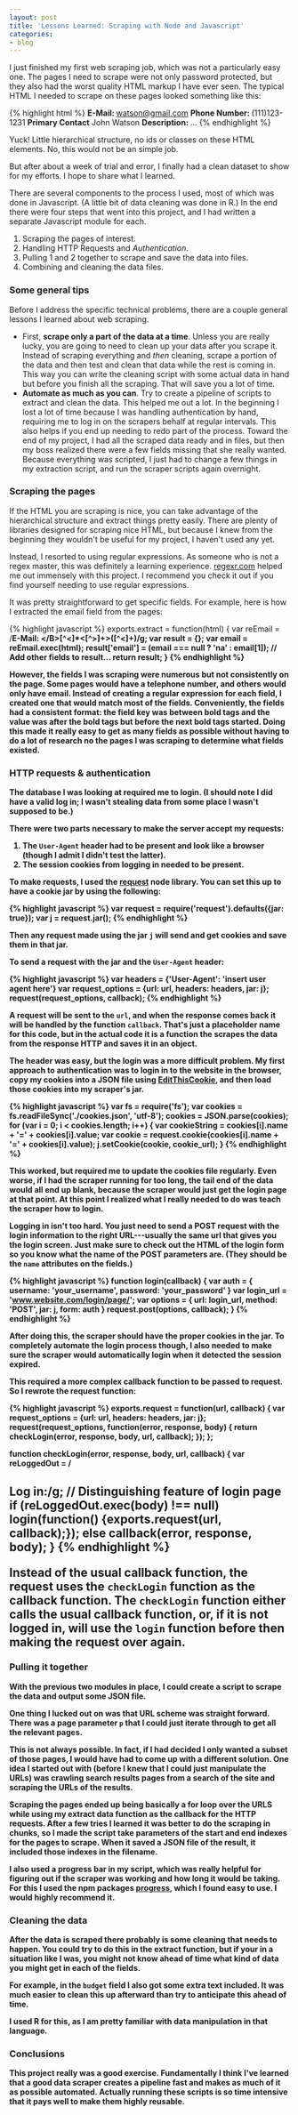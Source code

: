```yaml
---
layout: post
title: 'Lessons Learned: Scraping with Node and Javascript'
categories:
- blog
---
```


I just finished my first web scraping job, which was not a particularly easy one. The pages I need to scrape were not only password protected, but they also had the worst quality HTML markup I have ever seen. The typical HTML I needed to scrape on these pages looked something like this:

{% highlight html %}
<B>E-Mail: </B> <a href="mailto:watson@gmail.com">watson@gmail.com</a>
<B>Phone Number: </B>(111)123-1231 <B>Primary Contact</B> John Watson
<B>Description: </B> ...
{% endhighlight %}

Yuck! Little hierarchical structure, no ids or classes on these HTML elements. No, this would not be an simple job.

But after about a week of trial and error, I finally had a clean dataset to show for my efforts. I hope to share what I learned.

There are several components to the process I used, most of which was done in Javascript. (A little bit of data cleaning was done in R.) In the end there were four steps that went into this project, and I had written a separate Javascript module for each.

1. Scraping the pages of interest.
2. Handling HTTP Requests and _Authentication_.
3. Pulling 1 and 2 together to scrape and save the data into files.
4. Combining and cleaning the data files.

### Some general tips
Before I address the specific technical problems, there are a couple general lessons I learned about web scraping.

* First, __scrape only a part of the data at a time__. Unless you are really lucky, you are going to need to clean up your data after you scrape it. Instead of scraping everything and _then_ cleaning, scrape a portion of the data and then test and clean that data while the rest is coming in. This way you can write the cleaning script with some actual data in hand but before you finish all the scraping. That will save you a lot of time. 
* __Automate as much as you can__. Try to create a pipeline of scripts to extract and clean the data. This helped me out a lot. In the beginning I lost a lot of time because I was handling authentication by hand, requiring me to log in on the scrapers behalf at regular intervals. This also helps if you end up needing to redo part of the process. Toward the end of my project, I had all the scraped data ready and in files, but then my boss realized there were a few fields missing that she really wanted. Because everything was scripted, I just had to change a few things in my extraction script, and run the scraper scripts again overnight.

### Scraping the pages
If the HTML you are scraping is nice, you can take advantage of the hierarchical structure and extract things pretty easily. There are plenty of libraries designed for scraping nice HTML, but because I knew from the beginning they wouldn't be useful for my project, I haven't used any yet.

Instead, I resorted to using regular expressions. As someone who is not a regex master, this was definitely a learning experience. [regexr.com](www.regexr.com) helped me out immensely with this project. I recommend you check it out if you find yourself needing to use regular expressions.

It was pretty straightforward to get specific fields. For example, here is how I extracted the email field from the pages:

{% highlight javascript %}
exports.extract = function(html) {
  var reEmail = /<B>E-Mail: <\/B>[^<]*<[^>]+>([^<]+)/g;
  var result = {};
  var email = reEmail.exec(html);
  result['email'] = (email === null ? 'na' : email[1]);
  // Add other fields to result...
  return result;
}
{% endhighlight %}

However, the fields I was scraping were numerous but not consistently on the page. Some pages would have a telephone number, and others would only have email. Instead of creating a regular expression for each field, I created one that would match most of the fields. Conveniently, the fields had a consistent format: the field key was between bold tags and the value was after the bold tags but before the next bold tags started. Doing this made it really easy to get as many fields as possible without having to do a lot of research no the pages I was scraping to determine what fields existed.

### HTTP requests & authentication
The database I was looking at required me to login. (I should note I did have a valid log in; I wasn't stealing data from some place I wasn't supposed to be.)

There were two parts necessary to make the server accept my requests:

1. The `User-Agent` header had to be present and look like a browser (though I admit I didn't test the latter).
2. The session cookies from logging in needed to be present.

To make requests, I used the [request](https://www.npmjs.com/package/request) node library. You can set this up to have a cookie jar by using the following:

{% highlight javascript %}
var request = require('request').defaults({jar: true});
var j = request.jar();
{% endhighlight %}

Then any request made using the jar `j` will send and get cookies and save them in that jar.

To send a request with the jar and the `User-Agent` header:

{% highlight javascript %}
var headers = {'User-Agent': 'insert user agent here'}
var request_options = {url: url,
                       headers: headers,
                       jar: j};
request(request_options, callback);
{% endhighlight %}

A request will be sent to the `url`, and when the response comes back it will be handled by the function `callback`. That's just a placeholder name for this code, but in the actual code it is a function the scrapes the data from the response HTTP and saves it in an object.

The header was easy, but the login was a more difficult problem. My first approach to authentication was to login in to the website in the browser, copy my cookies into a JSON file using [EditThisCookie](https://chrome.google.com/webstore/detail/editthiscookie/fngmhnnpilhplaeedifhccceomclgfbg?hl=en), and then load those cookies into my scraper's jar.

{% highlight javascript %}
var fs = require('fs');
var cookies = fs.readFileSync('./cookies.json', 'utf-8');
cookies = JSON.parse(cookies);
for (var i = 0; i < cookies.length; i++) {
  var cookieString = cookies[i].name + '=' + cookies[i].value;
  var cookie = request.cookie(cookies[i].name + '=' + cookies[i].value);
  j.setCookie(cookie, cookie_url);
}
{% endhighlight %}

This worked, but required me to update the cookies file regularly. Even worse, if I had the scraper running for too long, the tail end of the data would all end up blank, because the scraper would just get the login page at that point. At this point I realized what I really needed to do was teach the scraper how to login.

Logging in isn't too hard. You just need to send a POST request with the login information to the right URL---usually the same url that gives you the login screen. Just make sure to check out the HTML of the login form so you know what the name of the POST parameters are. (They should be the `name` attributes on the fields.)

{% highlight javascript %}
function login(callback) {
  var auth = {
    username: 'your_username',
    password: 'your_password'
  }
  var login_url = 'www.website.com/login/page/';
  var options = {
    url: login_url,
    method: 'POST',
    jar: j,
    form: auth
  }
  request.post(options, callback);
}
{% endhighlight %}

After doing this, the scraper should have the proper cookies in the jar. To completely automate the login process though, I also needed to make sure the scraper would automatically login when it detected the session expired.

This required a more complex callback function to be passed to request. So I rewrote the request function:

{% highlight javascript %}
exports.request = function(url, callback) {
  var request_options = {url: url,
                         headers: headers,
                         jar: j};
  request(request_options,
          function(error, response, body) {
            return checkLogin(error, response, body, url, callback);
          });
};

function checkLogin(error, response, body, url, callback) {
  var reLoggedOut = /<h2>Log in:/g; // Distinguishing feature of login page
  if (reLoggedOut.exec(body) !== null)
    login(function() {exports.request(url, callback);});
  else
    callback(error, response, body);
}
{% endhighlight %}

Instead of the usual callback function, the request uses the `checkLogin` function as the callback function. The `checkLogin` function either calls the usual callback function, or, if it is not logged in, will use the `login` function before then making the request over again.

### Pulling it together

With the previous two modules in place, I could create a script to scrape the data and output some JSON file.

One thing I lucked out on was that URL scheme was straight forward. There was a page parameter `p` that I could just iterate through to get all the relevant pages.

This is not always possible. In fact, if I had decided I only wanted a subset of those pages, I would have had to come up with a different solution. One idea I started out with (before I knew that I could just manipulate the URLs) was crawling search results pages from a search of the site and scraping the URLs of the results.

Scraping the pages ended up being basically a for loop over the URLS while using my extract data function as the callback for the HTTP requests. After a few tries I learned it was better to do the scraping in chunks, so I made the script take parameters of the start and end indexes for the pages to scrape. When it saved a JSON file of the result, it included those indexes in the filename.

I also used a progress bar in my script, which was really helpful for figuring out if the scraper was working and how long it would be taking. For this I used the npm packages [progress](https://www.npmjs.com/package/progress), which I found easy to use. I would highly recommend it.

### Cleaning the data
After the data is scraped there probably is some cleaning that needs to happen. You could try to do this in the extract function, but if your in a situation like I was, you might not know ahead of time what kind of data you might get in each of the fields.

For example, in the `budget` field I also got some extra text included. It was much easier to clean this up afterward than try to anticipate this ahead of time.

I used R for this, as I am pretty familiar with data manipulation in that language. 

### Conclusions
This project really was a good exercise. Fundamentally I think I've learned that a good data scraper creates a pipeline fast and makes as much of it as possible automated. Actually running these scripts is so time intensive that it pays well to make them highly reusable. 
